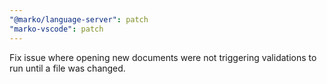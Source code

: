 ```yaml
---
"@marko/language-server": patch
"marko-vscode": patch
---
```


Fix issue where opening new documents were not triggering validations to run until a file was changed.
